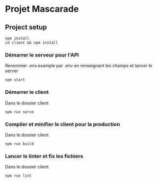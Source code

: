 # Projet Mascarade

## Project setup
```
npm install
cd client && npm install
```

### Démarrer le serveur pour l'API
Renommer .env.example par .env en renseignant les champs et lancer le server
```
npm start
```
### Démarrer le client
Dans le dossier client
```
npm run serve
```

### Compiler et minifier le client pour la production
Dans le dossier client
```
npm run build
```

### Lancer le linter et fix les fichiers
Dans le dossier client
```
npm run lint
```

